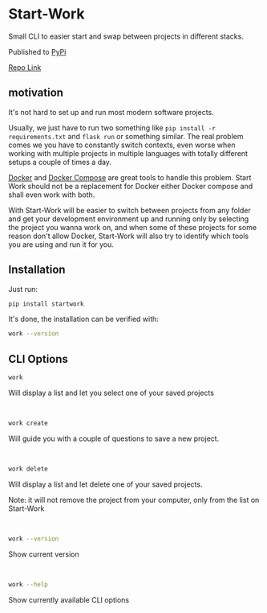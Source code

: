 # Start-Work

Small CLI to easier start and swap between projects in different stacks.

Published to [PyPi](https://pypi.org/project/startwork/)

[Repo Link](https://github.com/JorbFreire/startwork)


## motivation

It's not hard to set up and run most modern software projects.

Usually, we just have to run two something like `pip install -r requirements.txt`
 and `flask run` or something similar. The real problem comes we you have to
 constantly switch contexts, even worse when working with multiple projects in
 multiple languages with totally different setups a couple of times a day.

[Docker](https://www.docker.com/) and [Docker Compose](https://docs.docker.com/compose/) are great tools to handle this problem. Start Work
 should not be a replacement for Docker either Docker compose and shall even
 work with both.

With Start-Work will be easier to switch between projects from any folder and
 get your development environment up and running only by selecting the project
 you wanna work on, and when some of these projects for some reason don't allow 
 Docker, Start-Work will also try to identify which tools you are using and run
 it for you.

## Installation

Just run:
```bash
pip install startwork
```

It's done, the installation can be verified with:
```bash
work --version
```

## CLI Options


```bash
work
```
Will display a list and let you select one of your saved projects

<br />

```bash
work create
```
Will guide you with a couple of questions to save a new project.

<br />

```bash
work delete
```
Will display a list and let delete one of your saved projects.

Note: it will not remove the project from your computer, only from the list on
 Start-Work

<br />

```bash
work --version
```
Show current version

<br />

```bash
work --help
```
Show currently available CLI options
